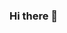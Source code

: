 ### Hi there 👋

<!--
**Justavet1361/Justavet1361** is a ✨ _special_ ✨ repository because its `README.md` (this file) appears on your GitHub profile.

Here are some ideas to get you started:

- 🔭 I’m currently working on a class assignment introducing me to Github
- 🌱 I’m currently learning how to code in Python, in addition to computer programming through Macomb community college, and Biochemistry through Arizona State.
- 👯 I’m looking to collaborate on ...
- 🤔 I’m looking for help with ...
- 💬 Ask me about anything, I have lots of stories
- 📫 How to reach me: ...
- 😄 Pronouns: She It
- ⚡ Fun fact: "been there, done that" is said often
-->
